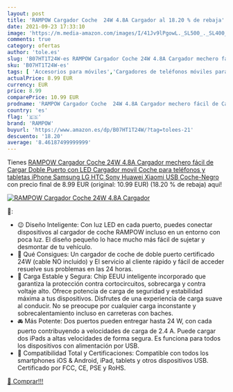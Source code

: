 ```yaml
---
layout: post
title: 'RAMPOW Cargador Coche  24W 4.8A Cargador al 18.20 % de rebaja'
date: 2021-09-23 17:33:10
image: 'https://m.media-amazon.com/images/I/41Jv9lPgowL._SL500_._SL400_.jpg'
comments: true
category: ofertas
author: 'tole.es'
slug: 'B07HT1T24W-es RAMPOW Cargador Coche 24W 4.8A Cargador mechero fácil de...'
sku: 'B07HT1T24W-es'
tags: [ 'Accesorios para móviles','Cargadores de teléfonos móviles para coches','Cargadores para móviles','Comunicación móvil y accesorios','Electrónica','iphone','rampow', ]
actualPrice: 8.99 EUR
currency: EUR
price: 8.99
comparePrice: 10.99 EUR
prodname: 'RAMPOW Cargador Coche  24W 4.8A Cargador mechero fácil de Cargar Doble Puerto con LED  Cargador movil Coche para teléfonos y tabletas  iPhone  Samsung  LG  HTC  Sony  Huawei  Xiaomi USB Coche-Negro'
country: 'es'
flag: '🇪🇸'
brand: 'RAMPOW'
buyurl: 'https://www.amazon.es/dp/B07HT1T24W/?tag=tolees-21'
descuento: '18.20'
average: '8.46187499999999'
---
```


Tienes [RAMPOW Cargador Coche  24W 4.8A Cargador mechero fácil de Cargar Doble Puerto con LED  Cargador movil Coche para teléfonos y tabletas  iPhone  Samsung  LG  HTC  Sony  Huawei  Xiaomi USB Coche-Negro](https://www.amazon.es/dp/B07HT1T24W/?tag=tolees-21) con precio final de  8.99 EUR (original: 10.99 EUR) (18.20 %  de rebaja) aqui!

[![RAMPOW Cargador Coche  24W 4.8A Cargador](https://m.media-amazon.com/images/I/41Jv9lPgowL._SL500_._SL400_.jpg)](https://www.amazon.es/dp/B07HT1T24W/?tag=tolees-21)

🔎:

- 😉 Diseño Inteligente: Con luz LED en cada puerto, puedes conectar dispositivos al cargador de coche RAMPOW incluso en un entorno con poca luz. El diseño pequeño lo hace mucho más fácil de sujetar y desmontar de tu vehículo.
- 🎁 Qué Consigues: Un cargador de coche de doble puerto certificado 24W (cable NO incluido) y El servicio al cliente rápido y fácil de acceder resuelve sus problemas en las 24 horas.
- 🔋 Carga Estable y Segura: Chip EEUU inteligente incorporado que garantiza la protección contra cortocircuitos, sobrecarga y contra voltaje alto. Ofrece potencia de carga de seguridad y estabilidad máxima a tus dispositivos. Disfrutes de una experiencia de carga suave al conducir. No se preocupe por cualquier carga inconstante y sobrecalentamiento incluso en carreteras con baches.
- 🚘 Más Potente: Dos puertos pueden entregar hasta 24 W, con cada puerto contribuyendo a velocidades de carga de 2.4 A. Puede cargar dos iPads a altas velocidades de forma segura. Es funciona para todos los dispositivos con alimentación por USB.
- 📱 Compatibilidad Total y Certificaciones: Compatible con todos los smartphones iOS & Android, iPad, tablets y otros dispositivos USB. Certificado por FCC, CE, PSE y RoHS.

[🛒 Comprar!!!](https://www.amazon.es/dp/B07HT1T24W/?tag=tolees-21)
